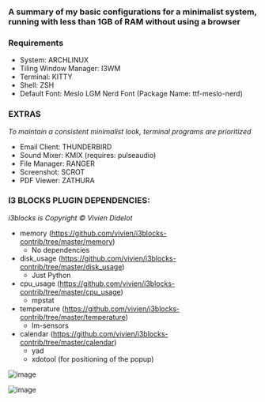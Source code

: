 ### A summary of my basic configurations for a minimalist system, running with less than 1GB of RAM without using a browser

### Requirements
- System: ARCHLINUX
- Tiling Window Manager: I3WM
- Terminal: KITTY
- Shell: ZSH
- Default Font: Meslo LGM Nerd Font (Package Name: ttf-meslo-nerd)

### EXTRAS
*To maintain a consistent minimalist look, terminal programs are prioritized*
- Email Client: THUNDERBIRD
- Sound Mixer: KMIX (requires: pulseaudio)
- File Manager: RANGER
- Screenshot: SCROT
- PDF Viewer: ZATHURA

### I3 BLOCKS PLUGIN DEPENDENCIES:
*i3blocks is Copyright © Vivien Didelot*
  - memory (https://github.com/vivien/i3blocks-contrib/tree/master/memory)
    * No dependencies
  - disk_usage (https://github.com/vivien/i3blocks-contrib/tree/master/disk_usage)
    * Just Python
  - cpu_usage (https://github.com/vivien/i3blocks-contrib/tree/master/cpu_usage)
    * mpstat
  - temperature (https://github.com/vivien/i3blocks-contrib/tree/master/temperature)
    * lm-sensors
  - calendar (https://github.com/vivien/i3blocks-contrib/tree/master/calendar)
    * yad
    * xdotool (for positioning of the popup)


![image](https://github.com/levirenato/dotfiles/assets/84652664/be15aa6a-309a-4d96-873b-164e416b9c51)

![image](https://github.com/levirenato/dotfiles/assets/84652664/325c576b-6c92-43dd-bcf4-1060f7c1d6ec)


